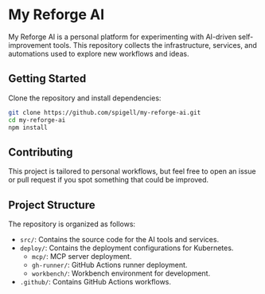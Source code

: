 # My Reforge AI

My Reforge AI is a personal platform for experimenting with AI-driven self-improvement tools. This repository collects the infrastructure, services, and automations used to explore new workflows and ideas.

## Getting Started

Clone the repository and install dependencies:

```bash
git clone https://github.com/spigell/my-reforge-ai.git
cd my-reforge-ai
npm install
```

## Contributing

This project is tailored to personal workflows, but feel free to open an issue or pull request if you spot something that could be improved.

## Project Structure

The repository is organized as follows:

-   `src/`: Contains the source code for the AI tools and services.
-   `deploy/`: Contains the deployment configurations for Kubernetes.
    -   `mcp/`: MCP server deployment.
    -   `gh-runner/`: GitHub Actions runner deployment.
    -   `workbench/`: Workbench environment for development.
-   `.github/`: Contains GitHub Actions workflows.
